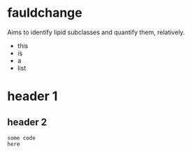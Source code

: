 # fauldchange

Aims to identify lipid subclasses and quantify them, relatively.

- this
- is
- a
- list

# header 1

## header 2

    some code
    here
    
